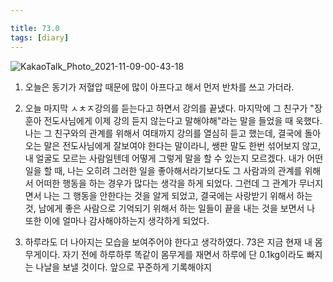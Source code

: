 ```yaml
---

title: 73.0
tags: [diary]
---
```

![KakaoTalk_Photo_2021-11-09-00-43-18](https://user-images.githubusercontent.com/50545088/140772577-7fa1f574-0371-47e9-b3a7-ea4ff889035e.jpeg)

1. 오늘은 동기가 저혈압 때문에 많이 아프다고 해서 먼저 반차를 쓰고 가더라.

2. 오늘 마지막 ㅅㅊㅈ강의를 듣는다고 하면서 강의를 끝냈다. 마지막에 그 친구가 "장훈아 전도사님에게 이제 강의 듣지 않는다고 말해야해"라는 말을 들었을 때 욱했다. 나는 그 친구와의 관계를 위해서 여태까지 강의를 열심히 듣고 했는데, 결국에 돌아오는 말은 전도사님에게 잘보여야 한다는 말이라니, 쌩판 말도 한번 섞어보지 않고, 내 얼굴도 모르는 사람일텐데 어떻게 그렇게 말을 할 수 있는지 모르겠다. 내가 어떤 일을 할 때, 나는 오히려 그러한 일을 좋아해서라기보다도 그 사람과의 관계를 위해서 어떠한 행동을 하는 경우가 많다는 생각을 하게 되었다. 그런데 그 관계가 무너지면서 나는 그 행동을 안한다는 것을 알게 되었고, 결국에는 사랑받기 위해서 하는 것, 남에게 좋은 사람으로 기억되기 위해서 하는 일들이 끝을 내는 것을 보면서 나 또한 이에 얼마나 감사해야하는지 생각하게 되었다.

3. 하루라도 더 나아지는 모습을 보여주어야 한다고 생각하였다. 73은 지금 현재 내 몸무게이다. 자기 전에 하루하루 똑같이 몸무게를 재면서 하루에 단 0.1kg이라도 빠지는 나날을 보낼 것이다. 앞으로 꾸준하게 기록해야지